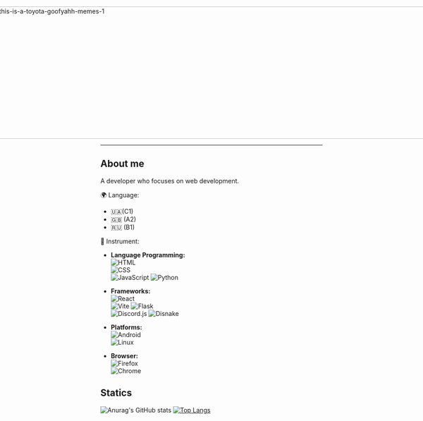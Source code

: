 <div style="display: flex; justify-content: center;">
    <a href="https://imgbb.com/"><img src="https://i.ibb.co/CzdqQFt/this-is-a-toyota-goofyahh-memes-1.gif" alt="this-is-a-toyota-goofyahh-memes-1" border="0" style="max-width: 100%; width: 1000px; height: 300px;"> </a>
</div>

---
## About me
A developer who focuses on web development.

🌍 Language:
- 🇺🇦(C1)
- 🇬🇧 (A2)
- 🇷🇺 (B1)

🔧 Instrument:
- **Language Programming:**  
  ![HTML](https://img.shields.io/badge/HTML5-E34F26?style=flat&logo=html5&logoColor=white)  
  ![CSS](https://img.shields.io/badge/CSS3-1572B6?style=flat&logo=css3&logoColor=white)  
  ![JavaScript](https://img.shields.io/badge/JavaScript-F7DF1E?style=flat&logo=javascript&logoColor=black)
  ![Python](https://img.shields.io/badge/Python-3776AB?style=flat&logo=python&logoColor=white)
- **Frameworks:**       
  ![React](https://img.shields.io/badge/React-61DAFB?style=flat&logo=react&logoColor=black)  
  ![Vite](https://img.shields.io/badge/Vite-646CFF?style=flat&logo=vite&logoColor=white)
  ![Flask](https://img.shields.io/badge/Flask-000000?style=flat&logo=flask&logoColor=white)  
  ![Discord.js](https://img.shields.io/badge/Discord.js-F7DF1E?style=flat&logo=discord&logoColor=white)  ![Disnake](https://img.shields.io/badge/Disnake-4E9F3D?style=flat&logo=discord&logoColor=white)
    
- **Platforms:**  
  ![Android](https://img.shields.io/badge/Android-3DDC84?style=flat&logo=android&logoColor=white)  
  ![Linux](https://img.shields.io/badge/Linux-FCC624?style=flat&logo=linux&logoColor=black)

- **Browser:**  
  ![Firefox](https://img.shields.io/badge/Firefox-FF7139?style=flat&logo=firefox&logoColor=white)  
  ![Chrome](https://img.shields.io/badge/Chrome-4285F4?style=flat&logo=chrome&logoColor=white)

## Statics
![Anurag's GitHub stats](https://github-readme-stats.vercel.app/api?username=zizardev&show_icons=true&theme=vue-dark)
[![Top Langs](https://github-readme-stats.vercel.app/api/top-langs/?username=zizardev&layout=donut&theme=vue-dark)](https://github.com/anuraghazra/github-readme-stats)
